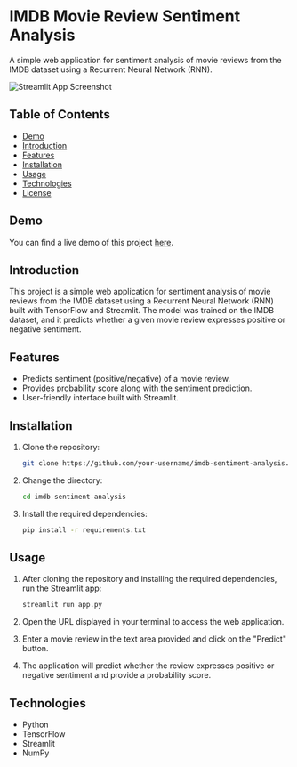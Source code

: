 # IMDB Movie Review Sentiment Analysis

A simple web application for sentiment analysis of movie reviews from the IMDB dataset using a Recurrent Neural Network (RNN).

![Streamlit App Screenshot](screenshot.png)

## Table of Contents

- [Demo](#demo)
- [Introduction](#introduction)
- [Features](#features)
- [Installation](#installation)
- [Usage](#usage)
- [Technologies](#technologies)
- [License](#license)

## Demo

You can find a live demo of this project [here](#).

## Introduction

This project is a simple web application for sentiment analysis of movie reviews from the IMDB dataset using a Recurrent Neural Network (RNN) built with TensorFlow and Streamlit. The model was trained on the IMDB dataset, and it predicts whether a given movie review expresses positive or negative sentiment.

## Features

- Predicts sentiment (positive/negative) of a movie review.
- Provides probability score along with the sentiment prediction.
- User-friendly interface built with Streamlit.

## Installation

1. Clone the repository:

   ```bash
   git clone https://github.com/your-username/imdb-sentiment-analysis.git
   ```

2. Change the directory:

   ```bash
   cd imdb-sentiment-analysis
   ```

3. Install the required dependencies:

   ```bash
   pip install -r requirements.txt
   ```

## Usage

1. After cloning the repository and installing the required dependencies, run the Streamlit app:

   ```bash
   streamlit run app.py
   ```

2. Open the URL displayed in your terminal to access the web application.
3. Enter a movie review in the text area provided and click on the "Predict" button.
4. The application will predict whether the review expresses positive or negative sentiment and provide a probability score.

## Technologies

- Python
- TensorFlow
- Streamlit
- NumPy
